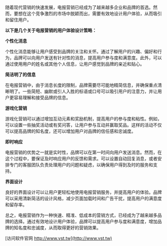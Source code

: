 随着现代营销的快速发展，电报营销已经成为了越来越多企业和品牌的首选。然而，要想在这个竞争激烈的市场中脱颖而出，需要有效地设计用户体验，从而吸引和留住用户。

**以下是几个关于电报营销的用户体验设计策略：**

**个性化消息**

个性化消息能够让用户感受到品牌的关注和关怀。通过了解用户的兴趣、偏好和行为，品牌可以向用户发送有针对性的消息，提高用户参与度和满意度。此外，可以通过使用用户的姓名或其他个人信息，让用户感觉到品牌的亲近和贴心。

**简洁明了的信息**

在电报营销中，由于消息长度的限制，品牌需要尽可能地精简信息，并确保重点清晰明了。一些简短、幽默或引人入胜的标语或口号可以吸引用户的注意力，并让用户更容易理解和接受品牌的信息。

**游戏化营销**

游戏化营销可以通过增加互动元素和奖励机制，提高用户的参与度和粘性。例如，可以设置一些抽奖活动或有奖问答，让用户参与互动并赢取奖品。这样的活动不仅可以提高品牌的知名度，还可以增加用户对品牌的信任感和忠诚度。

**即时响应**

电报营销的优势之一就是实时性，品牌可以在第一时间向用户发送消息。然而，在这个过程中，要保证及时响应用户的反馈和需求。可以设置自动回复消息，或者安排专门的客服团队负责处理用户的问题和疑虑，以确保用户得到及时的服务和支持。

**界面设计**

良好的界面设计可以让用户更轻松地使用电报营销服务，并提高用户的体验。品牌可以采用清新简洁的设计风格，减少页面加载时间和广告干扰，提高用户的满意度和留存率。

总之，电报营销作为一种快速、精准、低成本的营销方式，已经成为了越来越多品牌的选择。通过有效地设计用户体验，品牌可以提高用户参与度和满意度，增加品牌的知名度和忠诚度，从而取得更好的营销效果。


[访问软件官网 http://www.vst.tw](http://www.vst.tw)
